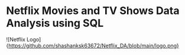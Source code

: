 # Netflix Movies and TV Shows Data Analysis using SQL
![Netflix Logo]{https://github.com/shashanksk63672/Netflix_DA/blob/main/logo.png}
